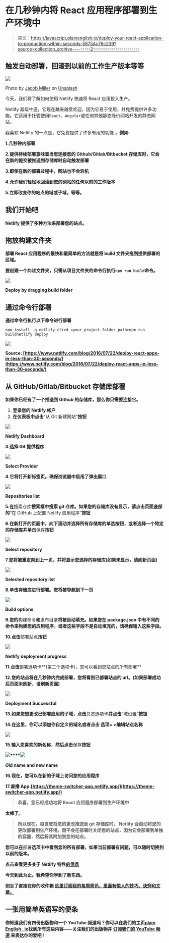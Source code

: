 # 在几秒钟内将 React 应用程序部署到生产环境中

> 原文：<https://javascript.plainenglish.io/deploy-your-react-application-to-production-within-seconds-58754c79c239?source=collection_archive---------2----------------------->

## 触发自动部署，回滚到以前的工作生产版本等等

![](img/a23ea29b624e60cbb5b16d27d4def5d8.png)

Photo by [Jacob Miller](https://unsplash.com/@kineticbear?utm_source=medium&utm_medium=referral) on [Unsplash](https://unsplash.com?utm_source=medium&utm_medium=referral)

今天，我们将了解如何使用 Netlify 快速将 React 应用投入生产。

Netlify 超级牛逼。它现在越来越受欢迎，因为它易于使用，并免费提供许多功能。它适用于托管使用`React`、`Angular`或任何其他静态降价网站开发的静态网站。

我喜欢 Netlify 的一点是，它免费提供了许多有用的功能
**，例如:**

**1.几秒钟内部署**

**2.提供持续部署意味着当您连接您的 Github/Gitlab/Bitbucket 存储库时，它会在新的提交被推送到存储库时自动触发部署**

**3.即使在新的部署过程中，网站也不会宕机**

**4.允许我们轻松地回滚到您的网站的任何以前的工作版本**

**5.立即改变你的站点的域或子域，等等。**

## **我们开始吧**

**Netlify 提供了多种方法来部署您的站点。**

## **拖放构建文件夹**

**部署 React 应用程序的最快和最简单的方法就是将 **build** 文件夹拖到提供部署的区域。**

**要创建一个**构建**文件夹，只需从项目文件夹的命令行执行`npm run build`命令。**

**![](img/e34a077309ba22d9a510c56b07e5ba66.png)**

**Deploy by dragging build folder**

## **通过命令行部署**

**通过命令行执行以下命令进行部署**

```
npm install -g netlify-clicd <your_project_folder_path>npm run buildnetlify deploy
```

**![](img/5f3311ac2fec3c4484546b3c6d773477.png)**

**Source: [https://www.netlify.com/blog/2016/07/22/deploy-react-apps-in-less-than-30-seconds/](https://www.netlify.com/blog/2016/07/22/deploy-react-apps-in-less-than-30-seconds/)**

## **从 GitHub/Gitlab/Bitbucket 存储库部署**

**如果你已经有了一个推送到 Github 的存储库，那么你只需要连接它。**

1.  **登录您的 Netlify 帐户**
2.  **在仪表板中点击**“从 Git 新建网站”**按钮**

**![](img/b59d2b6f3c1cc4fdf47dd57ee6c6f93d.png)**

**Netlify Dashboard**

**3.选择 Git 提供程序**

**![](img/c36521bca153452908ce0d90cdc41de2.png)**

**Select Provider**

**4.它将打开新标签页。确保浏览器中启用了弹出窗口**

**![](img/7d1e9b31716d116c7e45830a63f27549.png)**

**Repositories list**

**5.在**搜索仓库**搜索框中搜索 git 仓库。如果您的存储库没有显示，请点击页面底部的**“在 GitHub 上配置 Netlify 应用程序”**按钮**

**6.在新打开的页面中，向下滚动并选择所有存储库的单选按钮，或者选择一个特定的存储库并单击**保存**按钮**

**![](img/faff9d3b9ede2c4a7b533e1091730ca9.png)**

**Select repository**

**7.您将被重定向到上一页，并将显示您选择的存储库(如果未显示，请刷新页面)**

**![](img/e415d762dd0786801c8c02f90fa99359.png)**

**Selected repository list**

**8.单击存储库进行部署。您将被导航到下一页**

**![](img/d2b4c9bb187e67cbf976aeb333dcdf5a.png)**

**Build options**

**9.您的**构建命令**和**发布目录**将被自动填充。如果您在 package.json 中有不同的命令来构建您的应用程序，或者这些字段不是自动填充的，请确保输入这些字段。**

**10.点击**部署站点**按钮**

**![](img/aea463c4fef965a268ae47263f54a353.png)**

**Netlify deployment progress**

**11.点击**部署选项卡**(第二个选项卡)，您可以看到您站点的所有部署**

**12.您的站点将在几秒钟内完成部署，您将看到已部署站点的 url。(如果部署成功后页面未刷新，请刷新页面)**

**![](img/1489761d35bae3d9f39c4a2ee69d605b.png)**

**Deployment Successful**

**13.如果您想更改已部署应用的子域，点击**总览选项卡**并点击**“域设置”**按钮**

**14.在这里，你可以添加你自定义的域名或者点击
**选项= >编辑站点名称****

**![](img/b16d3bb014669c7c90466a529dfbdcdc.png)**

**15.输入您喜欢的新名称，然后点击**保存**按钮**

**![](img/9b8db5291e7fbc19d5ce2cdaed4feb23.png)****![](img/c9d88c9e0a93fcc1649196c23134d48b.png)**

**Old name and new name**

**16.现在，您可以在新的子域上访问您的应用程序**

**17.直播 App:[https://theme-switcher-app.netlify.app/](https://theme-switcher-app.netlify.app/)**

> **恭喜，您已经成功地将 React 应用程序部署到生产环境中**

**太棒了。**

> **所以现在，每当您将您的更改推送到 git 存储库时， **Netlify** 会自动将您的更改部署到生产环境，而不会在部署时关闭您的站点，因为它会部署到单独的容器，然后将其附加到您的站点。**

**您可以在**部署**选项卡中看到您的所有部署，如果当前部署有问题，可以随时切换到以前的版本。**

**点击查看更多关于 **Netlify** 特性[的信息](https://medium.com/netlify/10-netlify-features-to-surprise-and-delight-225e846b7b21)**

**今天到此为止。我希望你学到了新东西。**

****别忘了直接在你的收件箱** [**这里订阅我的每周简讯，里面有惊人的技巧、诀窍和文章。**](https://yogeshchavan.dev/)**

## ****一张用简单英语写的便条****

**你知道我们有四份出版物和一个 YouTube 频道吗？你可以在我们的主页[**plain English . io**](https://plainenglish.io/)找到所有这些内容——关注我们的出版物并 [**订阅我们的 YouTube 频道**](https://www.youtube.com/channel/UCtipWUghju290NWcn8jhyAw) **来表达你的爱吧！****
